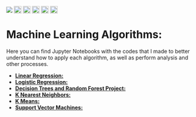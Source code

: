 <p>
<img align="center" src="https://camo.githubusercontent.com/66827c53581cfee18c55618697d74a3c6167932d3c1980fba2019ef7a3e553b0/68747470733a2f2f696d672e736869656c64732e696f2f62616467652f2d507974686f6e2d626c61636b3f7374796c653d666c61742d737175617265266c6f676f3d507974686f6e">
  
<img align="center" height="20em" src="https://camo.githubusercontent.com/19aea5e38e7ed16327b6b5774becd0124d6cd1bf2ed9d4a884612c7550509591/68747470733a2f2f696d672e736869656c64732e696f2f62616467652f2d50616e6461732d626c61636b3f7374796c653d666c61742d737175617265266c6f676f3d50616e646173">
  
<img align="center" height="20em" src="https://camo.githubusercontent.com/aac67c7c84ae44262f8fae37feb6598de0ca2f7f87cade7359492c8969aed846/68747470733a2f2f696d672e736869656c64732e696f2f62616467652f2d4e756d70792d626c61636b3f7374796c653d666c61742d737175617265266c6f676f3d4e756d7079">
  
<img align="center" height="20em" src="https://camo.githubusercontent.com/9dbadd907c95871192c902274c9081dd49f56e3d3c4b637bc56e714eb669aba8/68747470733a2f2f696d672e736869656c64732e696f2f62616467652f2d506c6f746c792d626c61636b3f7374796c653d666c61742d737175617265266c6f676f3d506c6f746c79">
  
<img align="center" height="20em" src="https://camo.githubusercontent.com/5c13e6bec9acbf009a3169e0c7c8cf758557b8fcbf4b6a55c659281ee18458cb/68747470733a2f2f696d672e736869656c64732e696f2f62616467652f2d5363696b69742532304c6561726e2d626c61636b3f7374796c653d666c61742d737175617265266c6f676f3d7363696b69742d6c6561726e">
 
<img align="center" height="20em" src="https://camo.githubusercontent.com/813b81ce8f5e635abd2e613a4db4b28244b0142e93b0a1a448b01915b203a022/68747470733a2f2f696d672e736869656c64732e696f2f62616467652f2d4a7570797465722d626c61636b3f7374796c653d666c61742d737175617265266c6f676f3d4a757079746572">
</p>


# Machine‌ ‌Learning Algorithms:
Here you can find Jupyter Notebooks with the codes that I made to better understand how to apply each algorithm, as well as perform analysis and other processes.

* **[Linear Regression:](https://github.com/nicolassouz4/Data_Science/tree/main/Emergency%20-%20911%20Calls)**
* **[Logistic Regression:](https://github.com/nicolassouz4/Data_Science/tree/main/Emergency%20-%20911%20Calls)**
* **[Decision Trees and Random Forest Project:](https://github.com/nicolassouz4/Data_Science/tree/main/Emergency%20-%20911%20Calls)**
* **[K Nearest Neighbors:](https://github.com/nicolassouz4/Data_Science/tree/main/Emergency%20-%20911%20Calls)**
* **[K Means:](https://github.com/nicolassouz4/Data_Science/tree/main/Emergency%20-%20911%20Calls)**
* **[Support Vector Machines:](https://github.com/nicolassouz4/Data_Science/tree/main/Emergency%20-%20911%20Calls)**

